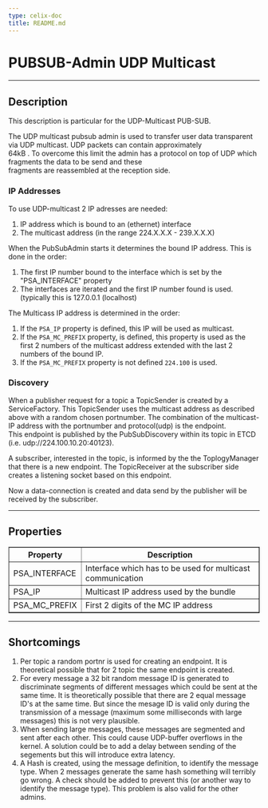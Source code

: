 ```yaml
---
type: celix-doc
title: README.md
---
```


<!--
Licensed to the Apache Software Foundation (ASF) under one or more
contributor license agreements.  See the NOTICE file distributed with
this work for additional information regarding copyright ownership.
The ASF licenses this file to You under the Apache License, Version 2.0
(the "License"); you may not use this file except in compliance with
the License.  You may obtain a copy of the License at
   
    http://www.apache.org/licenses/LICENSE-2.0

Unless required by applicable law or agreed to in writing, software
distributed under the License is distributed on an "AS IS" BASIS,
WITHOUT WARRANTIES OR CONDITIONS OF ANY KIND, either express or implied.
See the License for the specific language governing permissions and
limitations under the License.
-->

# PUBSUB-Admin UDP Multicast

---

## Description

This description is particular for the UDP-Multicast PUB-SUB. 

The UDP multicast pubsub admin is used to transfer user data transparent via UDP multicast. UDP packets can contain approximately  
64kB . To overcome this limit the admin has a protocol on top of UDP which fragments the data to be send and these  
fragments are reassembled at the reception side.

### IP Addresses

To use UDP-multicast 2 IP adresses are needed:

1. IP address which is bound to an (ethernet) interface
2. The multicast address (in the range 224.X.X.X - 239.X.X.X)

When the PubSubAdmin starts it determines the bound IP address. This is done in the order:

1. The first IP number bound to the interface which is set by the "PSA_INTERFACE" property
2. The interfaces are iterated and the first IP number found is used. (typically this is 127.0.0.1 (localhost)

The  Multicass IP address is determined in the order:

1. If the `PSA_IP` property is defined, this IP will be used as multicast.
2. If the `PSA_MC_PREFIX` property, is defined, this property is used as the first 2 numbers of the multicast address extended with the last 2 numbers of the bound IP.
3. If the `PSA_MC_PREFIX` property is not defined `224.100` is used.

### Discovery

When a publisher request for a topic a TopicSender is created by a ServiceFactory. This TopicSender uses the multicast address as described above with a random chosen portnumber. The combination of the multicast-IP address with the portnumber and protocol(udp) is the endpoint.  
This endpoint is published by the PubSubDiscovery within its topic in ETCD (i.e. udp://224.100.10.20:40123).
 
A subscriber, interested in the topic, is informed by the the ToplogyManager that there is a new endpoint. The TopicReceiver at the subscriber side creates a listening socket based on this endpoint. 

Now a data-connection is created and data send by the publisher will be received by the subscriber.  

---

## Properties

<table border="1">
    <tr><th>Property</th><th>Description</th></tr>
    <tr><td>PSA_INTERFACE</td><td>Interface which has to be used for multicast communication</td></tr>
    <tr><td>PSA_IP</td><td>Multicast IP address used by the bundle</td></tr>
    <tr><td>PSA_MC_PREFIX</td><td>First 2 digits of the MC IP address </td></tr>
</table>

---

## Shortcomings

1. Per topic a random portnr is used for creating an endpoint. It is theoretical possible that for 2 topic the same endpoint is created.
2. For every message a 32 bit random message ID is generated to discriminate segments of different messages which could be sent at the same time. It is theoretically possible that there are 2 equal message ID's at the same time. But since the mesage ID is valid only during the transmission of a message (maximum some milliseconds with large messages) this is not very plausible.
3. When sending large messages, these messages are segmented and sent after each other. This could cause UDP-buffer overflows in the kernel. A solution could be to add a delay between sending of the segements but this will introduce extra latency.
4. A Hash is created, using the message definition, to identify the message type. When 2 messages generate the same hash something will terribly go wrong. A check should be added to prevent this (or another way to identify the message type). This problem is also valid for the other admins.




